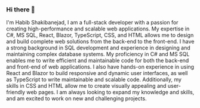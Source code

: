 ### Hi there 👋

<!--
**habbs19/habbs19** is a ✨ _special_ ✨ repository because its `README.md` (this file) appears on your GitHub profile.

Here are some ideas to get you started:

- 🔭 I’m currently working on ... https://habib-shakibanejad.herokuapp.com
- 🌱 I’m currently learning ... Patterns of Enterprise Application Architecture 
- 👯 I’m looking to collaborate on ...
- 🤔 I’m looking for help with ... 
- 💬 Ask me about ...
- 📫 How to reach me: ...
- 😄 Pronouns: ...
- ⚡ Fun fact: ...
-->

I'm Habib Shakibanejad, I am a full-stack developer with a passion for creating high-performance and scalable web applications. My expertise in C#, MS SQL, React, Blazor, TypeScript, CSS, and HTML allows me to design and build complete web solutions from the back-end to the front-end. I have a strong background in SQL development and experience in designing and maintaining complex database systems. My proficiency in C# and MS SQL enables me to write efficient and maintainable code for both the back-end and front-end of web applications. I also have hands-on experience in using React and Blazor to build responsive and dynamic user interfaces, as well as TypeScript to write maintainable and scalable code. Additionally, my skills in CSS and HTML allow me to create visually appealing and user-friendly web pages. I am always looking to expand my knowledge and skills, and am excited to work on new and challenging projects.
